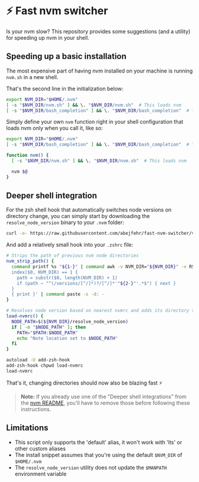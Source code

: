 # ⚡️ Fast nvm switcher

Is your nvm slow? This repository provides some suggestions (and a utility) for speeding up nvm in your shell.

## Speeding up a basic installation

The most expensive part of having nvm installed on your machine is running `nvm.sh` in a new shell.

That's the second line in the initialization below:

```bash
export NVM_DIR="$HOME/.nvm"
[ -s "$NVM_DIR/nvm.sh" ] && \. "$NVM_DIR/nvm.sh"  # This loads nvm
[ -s "$NVM_DIR/bash_completion" ] && \. "$NVM_DIR/bash_completion"  # This loads nvm bash_completion
```

Simply define your own `nvm` function right in your shell configuration that loads nvm only when you call it, like so:

```bash
export NVM_DIR="$HOME/.nvm"
[ -s "$NVM_DIR/bash_completion" ] && \. "$NVM_DIR/bash_completion"  # This loads nvm bash_completion

function nvm() {
  [ -s "$NVM_DIR/nvm.sh" ] && \. "$NVM_DIR/nvm.sh"  # This loads nvm

  nvm $@
}
```

## Deeper shell integration

For the zsh shell hook that automatically switches node versions on directory change, you can simply start by downloading the `resolve_node_version` binary to your `.nvm` folder:

```bash
curl -o- https://raw.githubusercontent.com/abejfehr/fast-nvm-switcher/v0.1.4/install.sh | bash
```

And add a relatively small hook into your `.zshrc` file:

```bash
# Strips the path of previous nvm node directories
nvm_strip_path() {
  command printf %s "${1-}" | command awk -v NVM_DIR="${NVM_DIR}" -v RS=: '
  index($0, NVM_DIR) == 1 {
    path = substr($0, length(NVM_DIR) + 1)
    if (path ~ "^(/versions/[^/]*)?/[^/]*'"${2-}"'.*$") { next }
  }
  { print }' | command paste -s -d: -
}

# Resolves node version based on nearest nvmrc and adds its directory to the PATH
load-nvmrc() {
  NODE_PATH=$(${NVM_DIR}/resolve_node_version)
  if [ -n "$NODE_PATH" ]; then
    PATH="$PATH:$NODE_PATH"
    echo "Note location set to $NODE_PATH"
  fi
}

autoload -U add-zsh-hook
add-zsh-hook chpwd load-nvmrc
load-nvmrc
```

That's it, changing directories should now also be blazing fast ⚡️

> **Note:** If you already use one of the "Deeper shell integrations" from the [nvm README](https://github.com/nvm-sh/nvm#deeper-shell-integration), you'll have to remove those before following these instructions.

## Limitations

- This script only supports the 'default' alias, it won't work with 'lts' or other custom aliases
- The install snippet assumes that you're using the default `$NVM_DIR` of `$HOME/.nvm`
- The `resolve_node_version` utility does not update the `$MANPATH` environment variable
